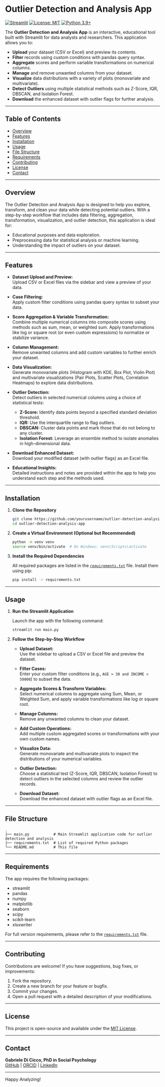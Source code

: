 # Outlier Detection and Analysis App

[![Streamlit](https://static.streamlit.io/badges/streamlit_badge_black_white.svg)](https://outlier-detection.streamlit.app)
[![License: MIT](https://img.shields.io/badge/License-MIT-yellow.svg)](https://opensource.org/licenses/MIT)
[![Python 3.9+](https://img.shields.io/badge/Python-3.9%2B-blue.svg)](https://www.python.org/)

The **Outlier Detection and Analysis App** is an interactive, educational tool built with Streamlit for data analysts and researchers. This application allows you to:

- **Upload** your dataset (CSV or Excel) and preview its contents.
- **Filter** records using custom conditions with pandas query syntax.
- **Aggregate** scores and perform variable transformations on numerical columns.
- **Manage** and remove unwanted columns from your dataset.
- **Visualize** data distributions with a variety of plots (monovariate and multivariate).
- **Detect Outliers** using multiple statistical methods such as Z-Score, IQR, DBSCAN, and Isolation Forest.
- **Download** the enhanced dataset with outlier flags for further analysis.

---

## Table of Contents

- [Overview](#overview)
- [Features](#features)
- [Installation](#installation)
- [Usage](#usage)
- [File Structure](#file-structure)
- [Requirements](#requirements)
- [Contributing](#contributing)
- [License](#license)
- [Contact](#contact)

---

## Overview

The Outlier Detection and Analysis App is designed to help you explore, transform, and clean your data while detecting potential outliers. With a step-by-step workflow that includes data filtering, aggregation, transformation, visualization, and outlier detection, this application is ideal for:

- Educational purposes and data exploration.
- Preprocessing data for statistical analysis or machine learning.
- Understanding the impact of outliers on your dataset.

---

## Features

- **Dataset Upload and Preview:**  
  Upload CSV or Excel files via the sidebar and view a preview of your data.

- **Case Filtering:**  
  Apply custom filter conditions using pandas query syntax to subset your data.

- **Score Aggregation & Variable Transformation:**  
  Combine multiple numerical columns into composite scores using methods such as sum, mean, or weighted sum. Apply transformations like log or square root (or even custom expressions) to normalize or stabilize variance.

- **Column Management:**  
  Remove unwanted columns and add custom variables to further enrich your dataset.

- **Data Visualization:**  
  Generate monovariate plots (Histogram with KDE, Box Plot, Violin Plot) and multivariate visualizations (Pair Plots, Scatter Plots, Correlation Heatmaps) to explore data distributions.

- **Outlier Detection:**  
  Detect outliers in selected numerical columns using a choice of statistical tests:
  - **Z-Score:** Identify data points beyond a specified standard deviation threshold.
  - **IQR:** Use the interquartile range to flag outliers.
  - **DBSCAN:** Cluster data points and mark those that do not belong to any cluster.
  - **Isolation Forest:** Leverage an ensemble method to isolate anomalies in high-dimensional data.

- **Download Enhanced Dataset:**  
  Download your modified dataset (with outlier flags) as an Excel file.

- **Educational Insights:**  
  Detailed instructions and notes are provided within the app to help you understand each step and the methods used.

---

## Installation

1. **Clone the Repository**

   ```bash
   git clone https://github.com/yourusername/outlier-detection-analysis-app.git
   cd outlier-detection-analysis-app
   ```

2. **Create a Virtual Environment (Optional but Recommended)**

   ```bash
   python -m venv venv
   source venv/bin/activate  # On Windows: venv\Scripts\activate
   ```

3. **Install the Required Dependencies**

   All required packages are listed in the [`requirements.txt`](./requirements.txt) file. Install them using pip:

   ```bash
   pip install -r requirements.txt
   ```

---

## Usage

1. **Run the Streamlit Application**

   Launch the app with the following command:

   ```bash
   streamlit run main.py
   ```

2. **Follow the Step-by-Step Workflow**

   - **Upload Dataset:**  
     Use the sidebar to upload a CSV or Excel file and preview the dataset.

   - **Filter Cases:**  
     Enter your custom filter conditions (e.g., `AGE > 30 and INCOME < 50000`) to subset the data.

   - **Aggregate Scores & Transform Variables:**  
     Select numerical columns to aggregate using Sum, Mean, or Weighted Sum, and apply variable transformations like log or square root.

   - **Manage Columns:**  
     Remove any unwanted columns to clean your dataset.

   - **Add Custom Operations:**  
     Add multiple custom aggregated scores or transformations with your own custom names.

   - **Visualize Data:**  
     Generate monovariate and multivariate plots to inspect the distributions of your numerical variables.

   - **Outlier Detection:**  
     Choose a statistical test (Z-Score, IQR, DBSCAN, Isolation Forest) to detect outliers in the selected columns and review the outlier records.

   - **Download Dataset:**  
     Download the enhanced dataset with outlier flags as an Excel file.

---

## File Structure

```
.
├── main.py           # Main Streamlit application code for outlier detection and analysis
├── requirements.txt  # List of required Python packages
└── README.md         # This file
```

---

## Requirements

The app requires the following packages:

- streamlit
- pandas
- numpy
- matplotlib
- seaborn
- scipy
- scikit-learn
- xlsxwriter

For full version requirements, please refer to the [`requirements.txt`](./requirements.txt) file.

---

## Contributing

Contributions are welcome! If you have suggestions, bug fixes, or improvements:

1. Fork the repository.
2. Create a new branch for your feature or bugfix.
3. Commit your changes.
4. Open a pull request with a detailed description of your modifications.

---

## License

This project is open-source and available under the [MIT License](LICENSE).

---

## Contact

**Gabriele Di Cicco, PhD in Social Psychology**  
[GitHub](https://github.com/gdc0000) | [ORCID](https://orcid.org/0000-0002-1439-5790) | [LinkedIn](https://www.linkedin.com/in/gabriele-di-cicco-124067b0/)

---

Happy Analyzing!
